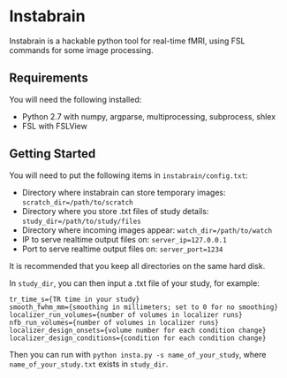 # Instabrain

Instabrain is a hackable python tool for real-time fMRI, using FSL commands for some image processing. 

## Requirements

You will need the following installed:
* Python 2.7 with numpy, argparse, multiprocessing, subprocess, shlex
* FSL with FSLView 

## Getting Started

You will need to put the following items in `instabrain/config.txt`:
* Directory where instabrain can store temporary images: `scratch_dir=/path/to/scratch`
* Directory where you store .txt files of study details: `study_dir=/path/to/study/files`
* Directory where incoming images appear: `watch_dir=/path/to/watch`
* IP to serve realtime output files on: `server_ip=127.0.0.1`
* Port to serve realtime output files on: `server_port=1234`

It is recommended that you keep all directories on the same hard disk.

In `study_dir`, you can then input a .txt file of your study, for example:
```
tr_time_s={TR time in your study}
smooth_fwhm_mm={smoothing in millimeters; set to 0 for no smoothing}
localizer_run_volumes={number of volumes in localizer runs}
nfb_run_volumes={number of volumes in localizer runs}
localizer_design_onsets={volume number for each condition change}
localizer_design_conditions={condition for each condition change}
```

Then you can run with `python insta.py -s name_of_your_study`, where `name_of_your_study.txt` exists in `study_dir`.
